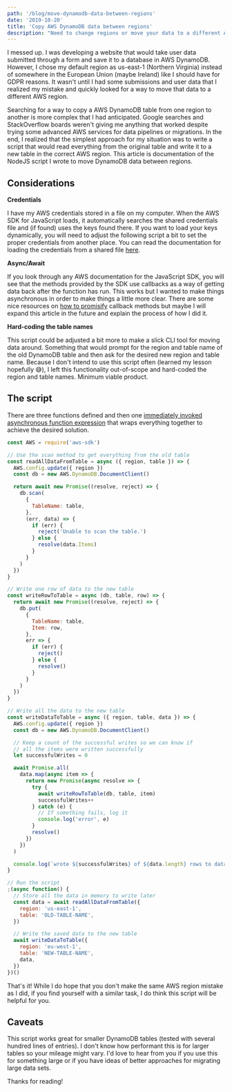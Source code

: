 ```yaml
---
path: '/blog/move-dynamodb-data-between-regions'
date: '2019-10-20'
title: 'Copy AWS DynamoDB data between regions'
description: "Need to change regions or move your data to a different AWS DynamoDB table? It's not as simple as it might sound. This article is an explanation of a Node.js script that can move data between tables and even AWS regions."
---
```


I messed up. I was developing a website that would take user data submitted through a form and save it to a database in AWS DynamoDB. However, I chose my default region as us-east-1 (Northern Virginia) instead of somewhere in the European Union (maybe Ireland) like I should have for GDPR reasons. It wasn't until I had some submissions and user data that I realized my mistake and quickly looked for a way to move that data to a different AWS region.

Searching for a way to copy a AWS DynamoDB table from one region to another is more complex that I had anticipated. Google searches and StackOverflow boards weren't giving me anything that worked despite trying some advanced AWS services for data pipelines or migrations. In the end, I realized that the simplest approach for my situation was to write a script that would read everything from the original table and write it to a new table in the correct AWS region. This article is documentation of the NodeJS script I wrote to move DynamoDB data between regions.

## Considerations

**Credentials**

I have my AWS credentials stored in a file on my computer. When the AWS SDK for JavaScript loads, it automatically searches the shared credentials file and (if found) uses the keys found there. If you want to load your keys dynamically, you will need to adjust the following script a bit to set the proper credentials from another place. You can read the documentation for loading the credentials from a shared file [here](https://docs.aws.amazon.com/sdk-for-javascript/v2/developer-guide/loading-node-credentials-shared.html).

**Async/Await**

If you look through any AWS documentation for the JavaScript SDK, you will see that the methods provided by the SDK use callbacks as a way of getting data back after the function has run. This works but I wanted to make things asynchronous in order to make things a little more clear. There are some nice resources on [how to promisify](https://javascript.info/promisify) callback methods but maybe I will expand this article in the future and explain the process of how I did it.

**Hard-coding the table names**

This script could be adjusted a bit more to make a slick CLI tool for moving data around. Something that would prompt for the region and table name of the old DynamoDB table and then ask for the desired new region and table name. Because I don't intend to use this script often (learned my lesson hopefully 😅), I left this functionality out-of-scope and hard-coded the region and table names. Minimum viable product.

## The script

There are three functions defined and then one [immediately invoked asynchronous function expression](https://exploringjs.com/impatient-js/ch_async-functions.html#immediately-invoked-async-arrow-functions) that wraps everything together to achieve the desired solution.

```js
const AWS = require('aws-sdk')

// Use the scan method to get everything from the old table
const readAllDataFromTable = async ({ region, table }) => {
  AWS.config.update({ region })
  const db = new AWS.DynamoDB.DocumentClient()

  return await new Promise((resolve, reject) => {
    db.scan(
      {
        TableName: table,
      },
      (err, data) => {
        if (err) {
          reject('Unable to scan the table.')
        } else {
          resolve(data.Items)
        }
      }
    )
  })
}

// Write one row of data to the new table
const writeRowToTable = async (db, table, row) => {
  return await new Promise((resolve, reject) => {
    db.put(
      {
        TableName: table,
        Item: row,
      },
      err => {
        if (err) {
          reject()
        } else {
          resolve()
        }
      }
    )
  })
}

// Write all the data to the new table
const writeDataToTable = async ({ region, table, data }) => {
  AWS.config.update({ region })
  const db = new AWS.DynamoDB.DocumentClient()

  // Keep a count of the successful writes so we can know if
  // all the items were written successfully
  let successfulWrites = 0

  await Promise.all(
    data.map(async item => {
      return new Promise(async resolve => {
        try {
          await writeRowToTable(db, table, item)
          successfulWrites++
        } catch (e) {
          // If something fails, log it
          console.log('error', e)
        }
        resolve()
      })
    })
  )

  console.log(`wrote ${successfulWrites} of ${data.length} rows to database`)
}

// Run the script
;(async function() {
  // Store all the data in memory to write later
  const data = await readAllDataFromTable({
    region: 'us-east-1',
    table: 'OLD-TABLE-NAME',
  })

  // Write the saved data to the new table
  await writeDataToTable({
    region: 'eu-west-1',
    table: 'NEW-TABLE-NAME',
    data,
  })
})()
```

That's it! While I do hope that you don't make the same AWS region mistake as I did, if you find yourself with a similar task, I do think this script will be helpful for you.

## Caveats

This script works great for smaller DynamoDB tables (tested with several hundred lines of entries). I don't know how performant this is for larger tables so your mileage might vary. I'd love to hear from you if you use this for something large or if you have ideas of better approaches for migrating large data sets.

Thanks for reading!
